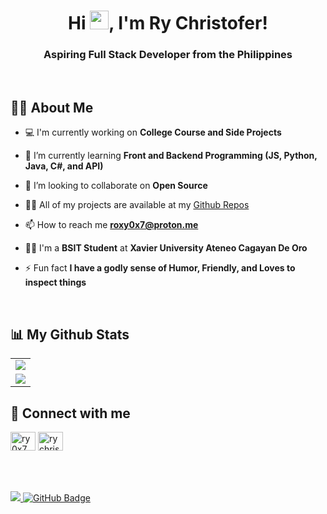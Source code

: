 <h1 align="center">Hi <img src="https://raw.githubusercontent.com/MartinHeinz/MartinHeinz/master/wave.gif" height="30px">, I'm Ry Christofer! </h1>
<h3 align="center">Aspiring Full Stack Developer from the Philippines</h3>
<br/>

## 🙋‍♂️ About Me

- 💻 I'm currently working on **College Course and Side Projects**

- 🌱 I’m currently learning **Front and Backend Programming (JS, Python, Java, C#, and API)**
  
- 👯 I’m looking to collaborate on **Open Source**

<!-- - 🤝 I’m looking for help with **Java, Android & Flutter** -->

- 👨‍💻 All of my projects are available at my [Github Repos](https://github.com/Ry0x7?tab=repositories)

<!-- - 💬 Ask me about **HTML, CSS, Bootstrap, Java & Android** -->

- 📫 How to reach me **roxy0x7@proton.me**
  
- 👨‍🎓 I'm a **BSIT Student** at **Xavier University Ateneo Cagayan De Oro**

- ⚡ Fun fact **I have a godly sense of Humor, Friendly, and Loves to inspect things**

<br/>

## 📊 My Github Stats
<table align="center" width="100%"> 
  <tr> 
    <td align="center"> 
      <img src="https://github-readme-stats.vercel.app/api?username=Ry0x7&show_icons=true&count_private=true&theme=react&hide_border=true&bg_color=0D1117">
    </td> 
   </tr> 
  
  <tr> 
    <td align="center"> 
      <img src="https://github-readme-stats.vercel.app/api/top-langs/?username=Ry0x7&langs_count=8&count_private=true&layout=compact&theme=react&hide_border=true&bg_color=0D1117"/>
    </td> 
  </tr> 
  
  </table>


## 🤝 Connect with me

<p align="left">
<a href="https://codepen.io/Ry0x7" target="blank"><img align="center" src="https://raw.githubusercontent.com/rahuldkjain/github-profile-readme-generator/master/src/images/icons/Social/codepen.svg" alt="ry0x7" height="30" width="40" /></a>
<a href="https://linkedin.com/in/ry0x7" target="blank"><img align="center" src="https://raw.githubusercontent.com/rahuldkjain/github-profile-readme-generator/master/src/images/icons/Social/linked-in-alt.svg" alt="rychristoferpahente" height="30" width="40" /></a>
</p>


<br/>
<br/>
<br/>


<a href="https://github.com/Meghna-DAS/github-profile-views-counter">
    <img src="https://komarev.com/ghpvc/?username=Ry0x7">
</a>
<a href="https://github.com/Ry0x7?tab=followers"><img src="https://img.shields.io/github/followers/Ry0x7?label=Followers&style=social" alt="GitHub Badge"></a>

